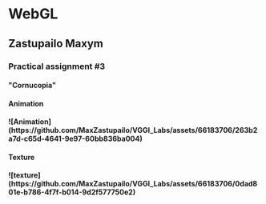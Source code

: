 # <h1> WebGL </h1>
<h2> Zastupailo Maxym</h2>
<h3>Practical assignment #3 </h3>
<h4>"Cornucopia"</h4>

<h4>Animation<h4>
![Animation](https://github.com/MaxZastupailo/VGGI_Labs/assets/66183706/263b2a7d-c65d-4641-9e97-60bb836ba004)


<h4>Texture<h4>
![texture](https://github.com/MaxZastupailo/VGGI_Labs/assets/66183706/0dad801e-b786-4f7f-b014-9d2f577750e2)




